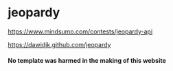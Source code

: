 # jeopardy
https://www.mindsumo.com/contests/jeopardy-api

https://dawidjk.github.com/jeopardy

#### No template was harmed in the making of this website
